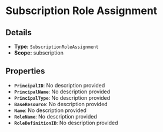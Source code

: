# Subscription Role Assignment

## Details

- **Type:** `SubscriptionRoleAssignment`
- **Scope:** subscription

## Properties

- **`PrincipalID`**: No description provided
- **`PrincipalName`**: No description provided
- **`PrincipalType`**: No description provided
- **`BaseResource`**: No description provided
- **`Name`**: No description provided
- **`RoleName`**: No description provided
- **`RoleDefinitionID`**: No description provided
